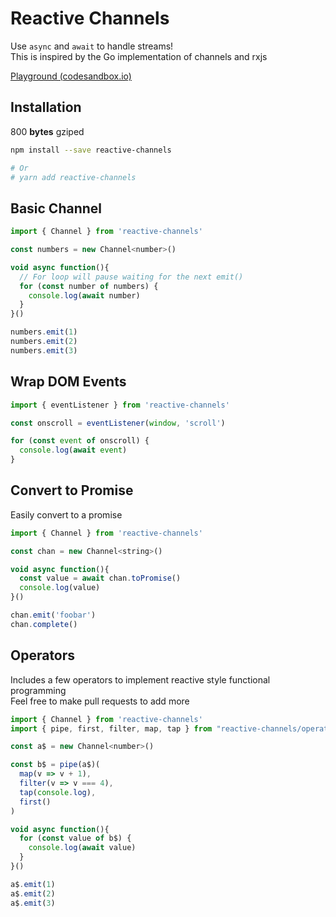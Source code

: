 # Reactive Channels

Use `async` and `await` to handle streams!<br/>
This is inspired by the Go implementation of channels and rxjs

[Playground (codesandbox.io)](https://codesandbox.io/s/suspicious-bhaskara-h706w)

## Installation

800 <b>bytes</b> gziped

```bash
npm install --save reactive-channels

# Or
# yarn add reactive-channels
```

## Basic Channel

```javascript
import { Channel } from 'reactive-channels'

const numbers = new Channel<number>()

void async function(){
  // For loop will pause waiting for the next emit()
  for (const number of numbers) {
    console.log(await number)
  }
}()

numbers.emit(1)
numbers.emit(2)
numbers.emit(3)
```

## Wrap DOM Events

```javascript
import { eventListener } from 'reactive-channels'

const onscroll = eventListener(window, 'scroll')

for (const event of onscroll) {
  console.log(await event)
}
```

## Convert to Promise

Easily convert to a promise

```javascript
import { Channel } from 'reactive-channels'

const chan = new Channel<string>()

void async function(){
  const value = await chan.toPromise()
  console.log(value)
}()

chan.emit('foobar')
chan.complete()
```

## Operators

Includes a few operators to implement reactive style functional programming
<br/>Feel free to make pull requests to add more

```javascript
import { Channel } from 'reactive-channels'
import { pipe, first, filter, map, tap } from "reactive-channels/operators"

const a$ = new Channel<number>()

const b$ = pipe(a$)(
  map(v => v + 1),
  filter(v => v === 4),
  tap(console.log),
  first()
)

void async function(){
  for (const value of b$) {
    console.log(await value)
  }
}()

a$.emit(1)
a$.emit(2)
a$.emit(3)
```